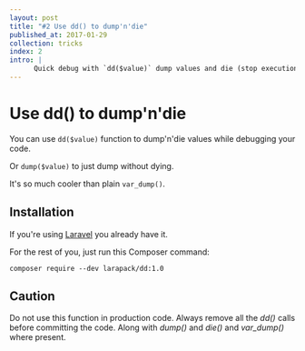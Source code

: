```yaml
---
layout: post
title: "#2 Use dd() to dump'n'die"
published_at: 2017-01-29
collection: tricks
index: 2
intro: |
      Quick debug with `dd($value)` dump values and die (stop execution).
--- 
```


# Use dd() to dump'n'die

You can use `dd($value)` function to dump'n'die​ values while debugging your code.

Or `dump($value)` to just dump without dying.

It's so much cooler than plain `var_dump()`.

## Installation

If you're using [Laravel](https://laravel.com/) you already have it. 

For the rest of you, just run this Composer command:

`composer require --dev larapack/dd:1.0`

## Caution

Do not use this function in production code. 
Always remove all the *dd()* calls before committing the code.
Along with *dump()* and *die()* and *var_dump()* where present.
